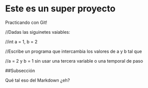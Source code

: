 ﻿# Este es un super proyecto

Practicando con Git!


//Dadas las siguinetes vaiables:

//int a = 1, b = 2

//Escribe un programa que intercambia los valores de a y b tal que 

//a = 2 y b = 1 sin usar una tercera variable o una temporal de paso



##Subsección


Qué tal eso del Markdown ¿eh?
